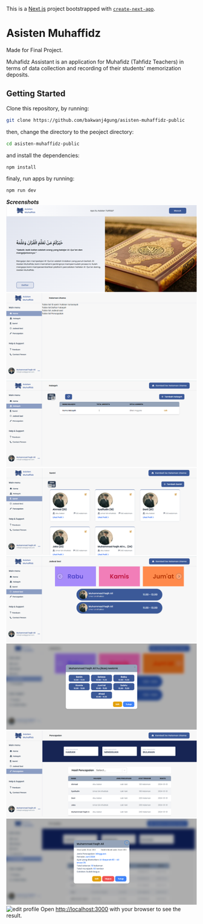 This is a [Next.js](https://nextjs.org/) project bootstrapped with [`create-next-app`](https://github.com/vercel/next.js/tree/canary/packages/create-next-app).


# Asisten Muhaffidz

Made for Final Project. 

Muhafidz Assistant is an application for Muhafidz (Tahfidz Teachers) in terms of data collection and recording of their students' memorization deposits.

## Getting Started

Clone this repository, by running:
```bash
git clone https://github.com/bakwanj4gung/asisten-muhaffidz-public
```

then, change the directory to the peoject directory:
```bash
cd asisten-muhaffidz-public
```

and install the dependencies:
```bash
npm install
```

finaly, run apps by running:
```bash
npm run dev
```

***Screenshots***
<img src="https://github.com/bakwanj4gung/asisten-muhaffidz-public/blob/main/screenshoots/landing-page.png?raw=true" alt="landing page"> 
<img src="https://github.com/bakwanj4gung/asisten-muhaffidz-public/blob/main/screenshoots/dashboard-home.png?raw=true" alt="dashboard home"> 
<img src="https://github.com/bakwanj4gung/asisten-muhaffidz-public/blob/main/screenshoots/dashboard-halaqoh.png?raw=true" alt="dashboard halaqoh"> 
<img src="https://github.com/bakwanj4gung/asisten-muhaffidz-public/blob/main/screenshoots/dashboard-santri.png?raw=true" alt="dashboard santri"> 
<img src="https://github.com/bakwanj4gung/asisten-muhaffidz-public/blob/main/screenshoots/dashboard-jadwal.png?raw=true" alt="dashboard jadwal"> 
<img src="https://github.com/bakwanj4gung/asisten-muhaffidz-public/blob/main/screenshoots/dashboard-jadwal-detail.png?raw=true" alt="dashboard jadwal detail"> 
<img src="https://github.com/bakwanj4gung/asisten-muhaffidz-public/blob/main/screenshoots/dashboard-hasil.png?raw=true" alt="dashboard jadwal hasil"> 
<img src="https://github.com/bakwanj4gung/asisten-muhaffidz-public/blob/main/screenshoots/dashboard-hasil-detail.png?raw=true" alt="dashboard hasil detail"> 
<img src="https://github.cjadwal/bakwanj4gung/asisten-muhaffidz-public/blob/main/screenshoots/dashboard-edit-profile.png?raw=true" alt="edit profile">
Open [http://localhost:3000](http://localhost:3000) with your browser to see the result.
